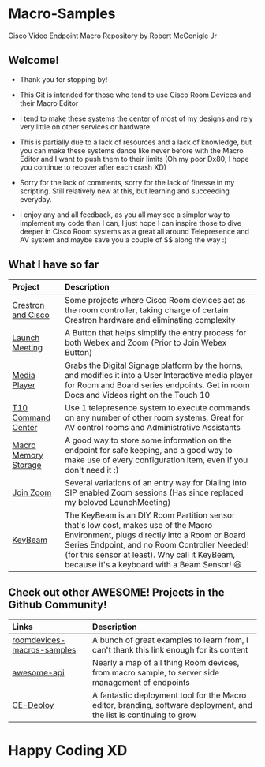 # Macro-Samples
Cisco Video Endpoint Macro Repository by Robert McGonigle Jr

## Welcome!

* Thank you for stopping by!
* This Git is intended for those who tend to use Cisco Room Devices and their Macro Editor
* I tend to make these systems the center of most of my designs and rely very little on other services or hardware.
* This is partially due to a lack of resources and a lack of knowledge, but you can make these systems dance like never before with the Macro Editor and I want to push them to their limits (Oh my poor Dx80, I hope you continue to recover after each crash XD)

* Sorry for the lack of comments, sorry for the lack of finesse in my scripting. Still relatively new at this, but learning and succeeding everyday.
* I enjoy any and all feedback, as you all may see a simpler way to implement my code than I can, I just hope I can inspire those to dive deeper in Cisco Room systems as a great all around Telepresence and AV system and maybe save you a couple of $$ along the way :)

## What I have so far

| Project | Description | 
| :--- | :--- | 
| [Crestron and Cisco](https://github.com/Bobby-McGonigle/Macro-Samples/tree/master/Crestron%20and%20Cisco) | Some projects where Cisco Room devices act as the room controller, taking charge of certain Crestron hardware and eliminating complexity | 
| [Launch Meeting](https://github.com/Bobby-McGonigle/Macro-Samples/tree/master/LaunchMeeting) | A Button that helps simplify the entry process for both Webex and Zoom (Prior to Join Webex Button) | 
| [Media Player](https://github.com/Bobby-McGonigle/Macro-Samples/tree/master/Media%20Player)| Grabs the Digital Signage platform by the horns, and modifies it into a User Interactive media player for Room and Board series endpoints. Get in room Docs and Videos right on the Touch 10 |
| [T10 Command Center](https://github.com/Bobby-McGonigle/Macro-Samples/tree/master/T10%20Command%20Center) | Use 1 telepresence system to execute commands on any number of other room systems, Great for AV control rooms and Administrative Assistants |
|[Macro Memory Storage](https://github.com/Bobby-McGonigle/Macro-Samples/tree/master/Macro%20Memory%20Storage)| A good way to store some information on the endpoint for safe keeping, and a good way to make use of every configuration item, even if you don't need it :)|
|[Join Zoom](https://github.com/Bobby-McGonigle/Macro-Samples/tree/master/Join%20Zoom)| Several variations of an entry way for Dialing into SIP enabled Zoom sessions (Has since replaced my beloved LaunchMeeting)|
|[KeyBeam](https://github.com/Bobby-McGonigle/RoomDevice-Macro-Samples/tree/master/KeyBeam)| The KeyBeam is an DIY Room Partition sensor that's low cost, makes use of the Macro Environment, plugs directly into a Room or Board Series Endpoint, and no Room Controller Needed! (for this sensor at least). Why call it KeyBeam, because it's a keyboard with a Beam Sensor! :smiley:|

## Check out other **AWESOME!** Projects in the Github Community!

| Links | Description |
| :--- | :--- |
|[roomdevices-macros-samples](https://github.com/CiscoDevNet/roomdevices-macros-samples)| A bunch of great examples to learn from, I can't thank this link enough for its content |
|[awesome-api](https://github.com/CiscoDevNet/awesome-xapi)| Nearly a map of all thing Room devices, from macro sample, to server side management of endpoints |
|[CE-Deploy](https://github.com/voipnorm/CE-Deploy)| A fantastic deployment tool for the Macro editor, branding, software deployment, and the list is continuing to grow |

# Happy Coding XD
